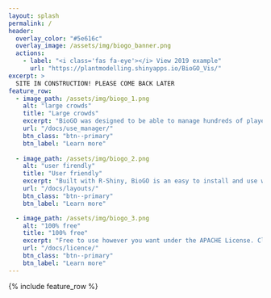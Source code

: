 ```yaml
---
layout: splash
permalink: /
header:
  overlay_color: "#5e616c"
  overlay_image: /assets/img/biogo_banner.png
  actions:
    - label: "<i class='fas fa-eye'></i> View 2019 example"
      url: "https://plantmodelling.shinyapps.io/BioGO_Vis/"
excerpt: >
  SITE IN CONSTRUCTION! PLEASE COME BACK LATER
feature_row:
  - image_path: /assets/img/biogo_1.png
    alt: "large crowds"
    title: "Large crowds"
    excerpt: "BioGO was designed to be able to manage hundreds of players at once."
    url: "/docs/use_manager/"
    btn_class: "btn--primary"
    btn_label: "Learn more"
    
  - image_path: /assets/img/biogo_2.png
    alt: "user firendly"
    title: "User friendly"
    excerpt: "Built with R-Shiny, BioGO is an easy to install and use web interface."
    url: "/docs/layouts/"
    btn_class: "btn--primary"
    btn_label: "Learn more"

  - image_path: /assets/img/biogo_3.png
    alt: "100% free"
    title: "100% free"
    excerpt: "Free to use however you want under the APACHE License. Clone it, fork it, customize it... whatever!"
    url: "/docs/licence/"
    btn_class: "btn--primary"
    btn_label: "Learn more"      
---
```


{% include feature_row %}
